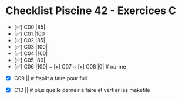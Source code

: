 # Checklist Piscine 42 - Exercices C

- [✅] C00 |85|
- [✅] C01 |100
- [✅] C02 |85|
- [✅] C03 |100|
- [✅] C04 |100|
- [✅] C05 |80|
- [✅] C06 |100|
~ [x] C07 
~ [x] C08 |0| # norme
- [x] C09 || # ftsplit a faire pour full
- [x] C10 || # plus que le derneir a faire et verfier les makefile

